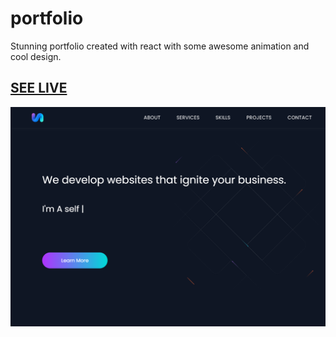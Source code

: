 # portfolio 

Stunning portfolio created with react with some awesome animation and cool design.

## [SEE LIVE](https://abdelrahman.website/)

![screen shot](b37da1a1-5acf-477c-915d-28e9dd83cf5f.png )
